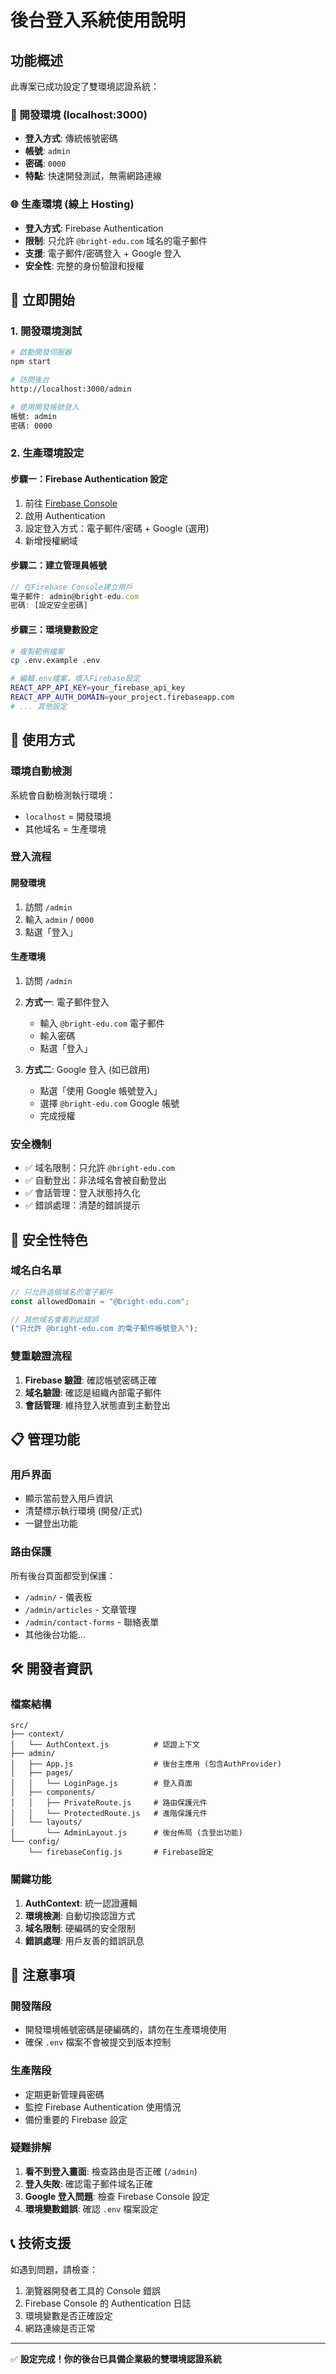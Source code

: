 # 後台登入系統使用說明

## 功能概述

此專案已成功設定了雙環境認證系統：

### 🔧 開發環境 (localhost:3000)

- **登入方式**: 傳統帳號密碼
- **帳號**: `admin`
- **密碼**: `0000`
- **特點**: 快速開發測試，無需網路連線

### 🌐 生產環境 (線上 Hosting)

- **登入方式**: Firebase Authentication
- **限制**: 只允許 `@bright-edu.com` 域名的電子郵件
- **支援**: 電子郵件/密碼登入 + Google 登入
- **安全性**: 完整的身份驗證和授權

## 🚀 立即開始

### 1. 開發環境測試

```bash
# 啟動開發伺服器
npm start

# 訪問後台
http://localhost:3000/admin

# 使用開發帳號登入
帳號: admin
密碼: 0000
```

### 2. 生產環境設定

#### 步驟一：Firebase Authentication 設定

1. 前往 [Firebase Console](https://console.firebase.google.com/)
2. 啟用 Authentication
3. 設定登入方式：電子郵件/密碼 + Google (選用)
4. 新增授權網域

#### 步驟二：建立管理員帳號

```javascript
// 在Firebase Console建立用戶
電子郵件: admin@bright-edu.com
密碼: [設定安全密碼]
```

#### 步驟三：環境變數設定

```bash
# 複製範例檔案
cp .env.example .env

# 編輯.env檔案，填入Firebase設定
REACT_APP_API_KEY=your_firebase_api_key
REACT_APP_AUTH_DOMAIN=your_project.firebaseapp.com
# ... 其他設定
```

## 📱 使用方式

### 環境自動檢測

系統會自動檢測執行環境：

- `localhost` = 開發環境
- 其他域名 = 生產環境

### 登入流程

#### 開發環境

1. 訪問 `/admin`
2. 輸入 `admin` / `0000`
3. 點選「登入」

#### 生產環境

1. 訪問 `/admin`
2. **方式一**: 電子郵件登入

   - 輸入 `@bright-edu.com` 電子郵件
   - 輸入密碼
   - 點選「登入」

3. **方式二**: Google 登入 (如已啟用)
   - 點選「使用 Google 帳號登入」
   - 選擇 `@bright-edu.com` Google 帳號
   - 完成授權

### 安全機制

- ✅ 域名限制：只允許 `@bright-edu.com`
- ✅ 自動登出：非法域名會被自動登出
- ✅ 會話管理：登入狀態持久化
- ✅ 錯誤處理：清楚的錯誤提示

## 🔐 安全性特色

### 域名白名單

```javascript
// 只允許這個域名的電子郵件
const allowedDomain = "@bright-edu.com";

// 其他域名會看到此錯誤
("只允許 @bright-edu.com 的電子郵件帳號登入");
```

### 雙重驗證流程

1. **Firebase 驗證**: 確認帳號密碼正確
2. **域名驗證**: 確認是組織內部電子郵件
3. **會話管理**: 維持登入狀態直到主動登出

## 📋 管理功能

### 用戶界面

- 顯示當前登入用戶資訊
- 清楚標示執行環境 (開發/正式)
- 一鍵登出功能

### 路由保護

所有後台頁面都受到保護：

- `/admin/` - 儀表板
- `/admin/articles` - 文章管理
- `/admin/contact-forms` - 聯絡表單
- 其他後台功能...

## 🛠️ 開發者資訊

### 檔案結構

```
src/
├── context/
│   └── AuthContext.js          # 認證上下文
├── admin/
│   ├── App.js                  # 後台主應用 (包含AuthProvider)
│   ├── pages/
│   │   └── LoginPage.js        # 登入頁面
│   ├── components/
│   │   ├── PrivateRoute.js     # 路由保護元件
│   │   └── ProtectedRoute.js   # 進階保護元件
│   └── layouts/
│       └── AdminLayout.js      # 後台佈局 (含登出功能)
└── config/
    └── firebaseConfig.js       # Firebase設定
```

### 關鍵功能

1. **AuthContext**: 統一認證邏輯
2. **環境檢測**: 自動切換認證方式
3. **域名限制**: 硬編碼的安全限制
4. **錯誤處理**: 用戶友善的錯誤訊息

## 🚨 注意事項

### 開發階段

- 開發環境帳號密碼是硬編碼的，請勿在生產環境使用
- 確保 `.env` 檔案不會被提交到版本控制

### 生產階段

- 定期更新管理員密碼
- 監控 Firebase Authentication 使用情況
- 備份重要的 Firebase 設定

### 疑難排解

1. **看不到登入畫面**: 檢查路由是否正確 (`/admin`)
2. **登入失敗**: 確認電子郵件域名正確
3. **Google 登入問題**: 檢查 Firebase Console 設定
4. **環境變數錯誤**: 確認 `.env` 檔案設定

## 📞 技術支援

如遇到問題，請檢查：

1. 瀏覽器開發者工具的 Console 錯誤
2. Firebase Console 的 Authentication 日誌
3. 環境變數是否正確設定
4. 網路連線是否正常

---

✅ **設定完成！你的後台已具備企業級的雙環境認證系統**
